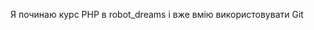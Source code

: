 Я починаю курс PHP в robot_dreams і вже вмію використовувати Git

<!---
DonchenkoIgor/DonchenkoIgor is a ✨ special ✨ repository because its `README.md` (this file) appears on your GitHub profile.
You can click the Preview link to take a look at your changes.
--->

